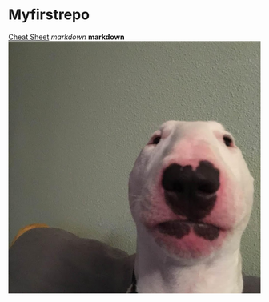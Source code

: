# Myfirstrepo
[Cheat Sheet](https://www.markdownguide.org/cheat-sheet/)
_markdown_
__markdown__
![Walter](Walter_dog.jpg)
